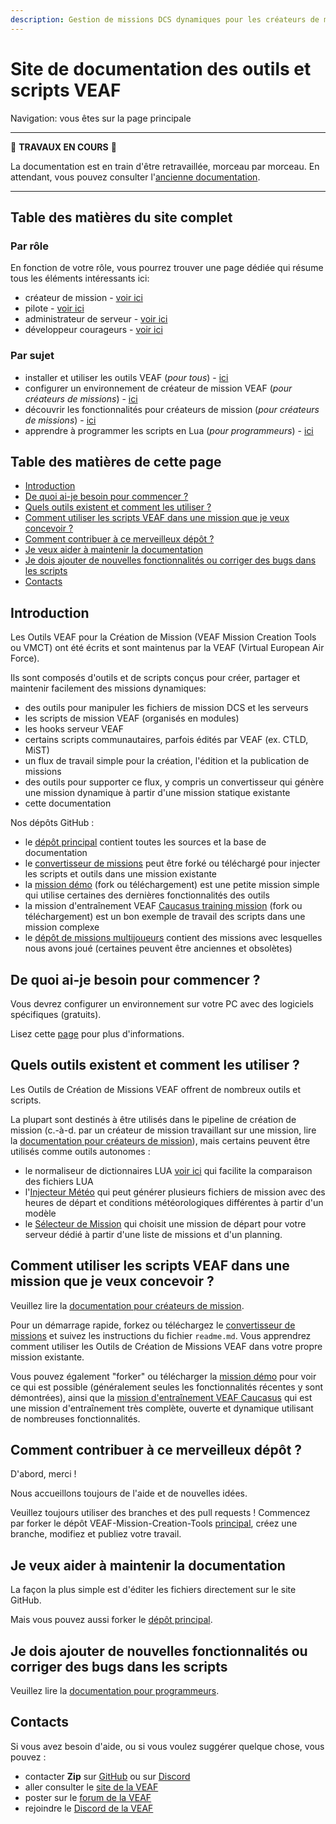 ```yaml
---
description: Gestion de missions DCS dynamiques pour les créateurs de mission, utilisateurs, administrateurs de serveurs et programmeurs
---
```


# Site de documentation des outils et scripts VEAF

Navigation: vous êtes sur la page principale

-----------------------------

🚧 **TRAVAUX EN COURS** 🚧

La documentation est en train d'être retravaillée, morceau par morceau.
En attendant, vous pouvez consulter l'[ancienne documentation](https://github.com/VEAF/VEAF-Mission-Creation-Tools/blob/master/old_documentation/_index.md).

-----------------------------

## Table des matières du site complet

### Par rôle

En fonction de votre rôle, vous pourrez trouver une page dédiée qui résume tous les éléments intéressants ici:

- créateur de mission - [voir ici](./mission-maker/index.md)
- pilote - [voir ici](./pilot(index).md) <!--- TODO écrire la page -->
- administrateur de serveur - [voir ici](./server-admin/index.md) <!--- TODO écrire la page -->
- développeur courageurs - [voir ici](./developer/index.md) <!--- TODO écrire la page -->

### Par sujet

- installer et utiliser les outils VEAF (*pour tous*) - [ici](./tools/index.md)
- configurer un environnement de créateur de mission VEAF (*pour créateurs de missions*) - [ici](./environment/index.md)
- découvrir les fonctionnalités pour créateurs de mission (*pour créateurs de missions*) - [ici](./mission-maker/index.md)
- apprendre à programmer les scripts en Lua (*pour programmeurs*) - [ici](./programmer/index.md)

## Table des matières de cette page

- [Introduction](#introduction)
- [De quoi ai-je besoin pour commencer ?](#de-quoi-ai-je-besoin-pour-commencer-)
- [Quels outils existent et comment les utiliser ?](#quels-outils-existent-et-comment-les-utiliser-)
- [Comment utiliser les scripts VEAF dans une mission que je veux concevoir ?](#comment-utiliser-les-scripts-veaf-dans-une-mission-que-je-veux-concevoir-)
- [Comment contribuer à ce merveilleux dépôt ?](#comment-contribuer-à-ce-merveilleux-dépôt-)
- [Je veux aider à maintenir la documentation](#je-veux-aider-à-maintenir-la-documentation)
- [Je dois ajouter de nouvelles fonctionnalités ou corriger des bugs dans les scripts](#je-dois-ajouter-de-nouvelles-fonctionnalités-ou-corriger-des-bugs-dans-les-scripts)
- [Contacts](#contacts)

## Introduction

Les Outils VEAF pour la Création de Mission (VEAF Mission Creation Tools ou VMCT) ont été écrits et sont maintenus par la VEAF (Virtual European Air Force).

Ils sont composés d'outils et de scripts conçus pour créer, partager et maintenir facilement des missions dynamiques:

<!--- TODO ajouter des liens directs dans la liste ci-dessous quand tout sera traduit -->

- des outils pour manipuler les fichiers de mission DCS et les serveurs
- les scripts de mission VEAF (organisés en modules)
- les hooks serveur VEAF
- certains scripts communautaires, parfois édités par VEAF (ex. CTLD, MiST)
- un flux de travail simple pour la création, l'édition et la publication de missions
- des outils pour supporter ce flux, y compris un convertisseur qui génère une mission dynamique à partir d'une mission statique existante
- cette documentation

Nos dépôts GitHub :

- le [dépôt principal][VEAF-Mission-Creation-Tools-repository] contient toutes les sources et la base de documentation
- le [convertisseur de missions][VEAF-mission-converter-repository] peut être forké ou téléchargé pour injecter les scripts et outils dans une mission existante
- la [mission démo][VEAF-demo-mission-repository] (fork ou téléchargement) est une petite mission simple qui utilise certaines des dernières fonctionnalités des outils
- la mission d'entraînement VEAF [Caucasus training mission][VEAF-Open-Training-Mission-repository] (fork ou téléchargement) est un bon exemple de travail des scripts dans une mission complexe
- le [dépôt de missions multijoueurs][VEAF-Multiplayer-Missions-repository] contient des missions avec lesquelles nous avons joué (certaines peuvent être anciennes et obsolètes)

## De quoi ai-je besoin pour commencer ?

Vous devrez configurer un environnement sur votre PC avec des logiciels spécifiques (gratuits).

Lisez cette [page](./environment/index.md) pour plus d'informations.

## Quels outils existent et comment les utiliser ?

Les Outils de Création de Missions VEAF offrent de nombreux outils et scripts.

La plupart sont destinés à être utilisés dans le pipeline de création de mission (c.-à-d. par un créateur de mission travaillant sur une mission, lire la [documentation pour créateurs de mission](./mission-maker/index.md)), mais certains peuvent être utilisés comme outils autonomes :

- le normaliseur de dictionnaires LUA [voir ici](./tools/veaf-lua-dictionary-normalizer.md) <!--- TODO écrire la page --> qui facilite la comparaison des fichiers LUA
- l'[Injecteur Météo](./tools/veaf-tools-weather-injector.md) qui peut générer plusieurs fichiers de mission avec des heures de départ et conditions météorologiques différentes à partir d'un modèle
- le [Sélecteur de Mission](./tools/veaf-tools-mission-selector.md) qui choisit une mission de départ pour votre serveur dédié à partir d'une liste de missions et d'un planning.

## Comment utiliser les scripts VEAF dans une mission que je veux concevoir ?

Veuillez lire la [documentation pour créateurs de mission](./mission-maker/index.md).

Pour un démarrage rapide, forkez ou téléchargez le [convertisseur de missions](https://github.com/VEAF/VEAF-mission-converter) et suivez les instructions du fichier `readme.md`. Vous apprendrez comment utiliser les Outils de Création de Missions VEAF dans votre propre mission existante.

Vous pouvez également "forker" ou télécharger la [mission démo](https://github.com/VEAF/VEAF-Demo-Mission) pour voir ce qui est possible (généralement seules les fonctionnalités récentes y sont démontrées), ainsi que la [mission d'entraînement VEAF Caucasus](https://github.com/VEAF/VEAF-Open-Training-Mission) qui est une mission d'entraînement très complète, ouverte et dynamique utilisant de nombreuses fonctionnalités.

## Comment contribuer à ce merveilleux dépôt ?

D'abord, merci !

Nous accueillons toujours de l'aide et de nouvelles idées.

Veuillez toujours utiliser des branches et des pull requests ! Commencez par forker le dépôt VEAF-Mission-Creation-Tools [principal](https://github.com/VEAF/VEAF-Mission-Creation-Tools), créez une branche, modifiez et publiez votre travail.

## Je veux aider à maintenir la documentation

La façon la plus simple est d'éditer les fichiers directement sur le site GitHub.

Mais vous pouvez aussi forker le [dépôt principal][VEAF-Mission-Creation-Tools-repository].

## Je dois ajouter de nouvelles fonctionnalités ou corriger des bugs dans les scripts

Veuillez lire la [documentation pour programmeurs](./programmer/index.md).

## Contacts

Si vous avez besoin d'aide, ou si vous voulez suggérer quelque chose, vous pouvez :

- contacter **Zip** sur [GitHub][Zip on Github] ou sur [Discord][Zip on Discord]
- aller consulter le [site de la VEAF][VEAF website]
- poster sur le [forum de la VEAF][VEAF forum]
- rejoindre le [Discord de la VEAF][VEAF Discord]

<!--
[Badge-Discord]: https://img.shields.io/discord/471061487662792715?label=VEAF%20Discord&style=for-the-badge
[VEAF-logo]: ../images/logo.png
-->

[VEAF Discord]: https://www.veaf.org/discord
[Zip on Github]: https://github.com/davidp57
[Zip on Discord]: https://discordapp.com/users/421317390807203850
[VEAF website]: https://www.veaf.org
[VEAF forum]: https://www.veaf.org/forum

[VEAF-Mission-Creation-Tools-repository]: https://github.com/VEAF/VEAF-Mission-Creation-Tools
[VEAF-mission-converter-repository]:https://github.com/VEAF/VEAF-mission-converter
[VEAF-demo-mission-repository]: https://github.com/VEAF/VEAF-Demo-Mission
[VEAF-Open-Training-Mission-repository]: https://github.com/VEAF/VEAF-Open-Training-Mission
[VEAF-Multiplayer-Missions-repository]: https://github.com/VEAF/VEAF-Multiplayer-Missions
